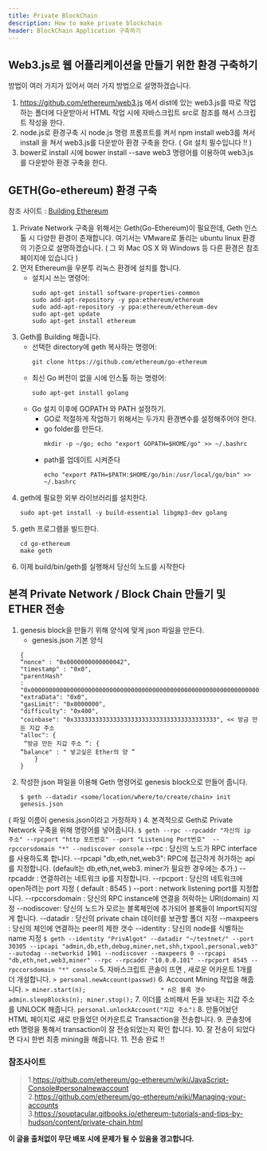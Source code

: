 ```yaml
---
title: Private BlockChain
description: How to make private blockchain
header: BlockChain Application 구축하기
---
```

## Web3.js로 웹 어플리케이션을 만들기 위한 환경 구축하기
방법이 여러 가지가 있어서 여러 가지 방법으로 설명하겠습니다.
1. https://github.com/ethereum/web3.js 에서 dist에 있는 web3.js를 따로 작업하는 폴더에 다운받아서 HTML 작업 시에 자바스크립트 src로 참조를 해서 스크립트 작성을 한다.
2. node.js로 환경구축 시 node.js 명령 프롬프트를 켜서 npm install web3를 쳐서 install
을 쳐서 web3.js를 다운받아 환경 구축을 한다.
( Git 설치 필수입니다 !! )
3. bower로 install 시에 bower install --save web3 명령어를 이용하여 web3.js를
다운받아 환경 구축을 한다.
## GETH(Go-ethereum) 환경 구축
참조 사이트 : [Building Ethereum](https://github.com/ethereum/go-ethereum/wiki/Building-Ethereum)
1. Private Network 구축을 위해서는 Geth(Go-Ethereum)이 필요한데, Geth 인스톨 시
다양한 환경이 존재합니다. 여기서는 VMware로 돌리는 ubuntu linux 환경의 기준으로
설명하겠습니다. ( 그 외 Mac OS X 와 Windows 등 다른 환경은 참조 페이지에 있습니다 )
1. 먼저 Ethereum을 우분투 리눅스 환경에 설치를 합니다.
	* 설치시 쓰는 명령어:
		```
		sudo apt-get install software-properties-common
		sudo add-apt-repository -y ppa:ethereum/ethereum
		sudo add-apt-repository -y ppa:ethereum/ethereum-dev
		sudo apt-get update
		sudo apt-get install ethereum
		```
2. Geth를 Building 해줍니다.
	* 선택한 directory에 geth 복사하는 명령어:
		```
		git clone https://github.com/ethereum/go-ethereum
		```
	* 최신 Go 버전이 없을 시에 인스톨 하는 명령어:
		```
		sudo apt-get install golang
		```
	* Go 설치 이후에 GOPATH 와 PATH 설정하기.
		- GO로 적절하게 작업하기 위해서는 두가지 환경변수를 설정해주어야 한다.
		- go folder를 만든다.
	 		```
			mkdir -p ~/go; echo "export GOPATH=$HOME/go" >> ~/.bashrc  
			```
		- path를 업데이트 시켜준다
			```
	 		echo "export PATH=$PATH:$HOME/go/bin:/usr/local/go/bin" >> ~/.bashrc
			```
3. geth에 필요한 외부 라이브러리를 설치한다.
	```
	sudo apt-get install -y build-essential libgmp3-dev golang
	```
4. geth 프로그램을 빌드한다.
	```
	cd go-ethereum
	make geth
	```
5. 이제 build/bin/geth를 실행해서 당신의 노드를 시작한다
## 본격 Private Network / Block Chain 만들기 및 ETHER 전송
1. genesis block을 만들기 위해 양식에 맞게 json 파일을 만든다.
	* genesis.json 기본 양식
	```
	{
	“nonce" : "0x0000000000000042",
	"timestamp" : "0x0",
	"parentHash"
	: "0x0000000000000000000000000000000000000000000000000000000000000000",
	"extraData": "0x0",
	"gasLimit": "0x8000000",
	"difficulty": "0x400",
	"coinbase": "0x3333333333333333333333333333333333333333", << 방금 만든 지갑 주소
	"alloc": {
	 “방금 만든 지갑 주소 “: {
	“balance" : " 넣고싶은 Ether의 양 ”
	    }
	}
	```
2. 작성한 json 파일을 이용해 Geth 명령어로 genesis block으로 만들어 줍니다.
	```
	$ geth --datadir <some/location/where/to/create/chain> init genesis.json
	```
( 파일 이름이 genesis.json이라고 가정하자 )
4. 본격적으로 Geth로 Private Network 구축을 위해 명령어를 넣어줍니다.
	```
	$ geth --rpc --rpcaddr "자신의 ip 주소" --rpcport "http 포트번호" --port "Listening Port번호" 
	--rpccorsdomain "*" --nodiscover console
	```
	--rpc : 당신의 노드가 RPC interface를 사용하도록 합니다.
	--rpcapi "db,eth,net,web3": RPC에 접근하게 허가하는 api를 지정합니다. (default는 db,eth,net,web3. miner가 필요한 경우에는 추가.)
 	--rpcaddr : 연결하려는 네트워크 ip를 지정합니다.
	--rpcport : 당신의 네트워크에 open하려는 port 지정 ( default : 8545 )
	--port : network listening port를 지정합니다.
	--rpccorsdomain : 당신의 RPC instance에 연결을 허락하는 URl(domain) 지정
	--nodiscover: 당신의 노드가 모르는 블록체인에 추가되어 블록들이 Import되지않게 합니다.
	--datadir : 당신의 private chain 데이터를 보관할 폴더 지정
	--maxpeers : 당신의 체인에 연결하는 peer의 제한 갯수
	--identity : 당신의 node를 식별하는 name 지정
	```
	$ geth --identity "PrivAlgot" --datadir "~/testnet/" --port 30305 --ipcapi "admin,db,eth,debug,miner,net,shh,txpool,personal,web3" --autodag --networkid 1901 --nodiscover --maxpeers 0 --rpcapi "db,eth,net,web3,miner" --rpc --rpcaddr "10.0.0.101" --rpcport 8545 --rpccorsdomain "*" console
	```
	5. 자바스크립트 콘솔이 뜨면 , 새로운 어카운트 1개를 더 개설합니다.
	```
	> personal.newAccount(passwd)
	```
6. Account Mining 작업을 해줍니다.
	```
	> miner.start(n);                     * n은 블록 갯수
	  admin.sleepBlocks(n);
	  miner.stop();
	```
7. 이더를 소비해서 돈을 보내는 지갑 주소를 UNLOCK 해줍니다.
	```
	personal.unlockAccount("지갑 주소")
	```
8. 만들어놨던 HTML 페이지로 새로 만들었던 어카운트로 Transaction을 전송합니다.
9. 콘솔창에 eth 명령을 통해서 transaction이 잘 전송되었는지 확인 합니다.
10. 잘 전송이 되었다면 다시 한번 최종 mining을 해줍니다.
11. 전송 완료 !!
<br/>
### 참조사이트<br/>
> 1.https://github.com/ethereum/go-ethereum/wiki/JavaScript-Console#personalnewaccount<br/>
2.https://github.com/ethereum/go-ethereum/wiki/Managing-your-accounts<br/>
3.https://souptacular.gitbooks.io/ethereum-tutorials-and-tips-by-hudson/content/private-chain.html

**이 글을 출처없이 무단 배포 시에 문제가 될 수 있음을 경고합니다.**

